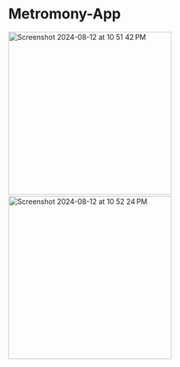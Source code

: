 # Metromony-App
<img width="326" alt="Screenshot 2024-08-12 at 10 51 42 PM" src="https://github.com/user-attachments/assets/7282f1b6-e52b-4b47-9cdd-324d1d3a0357">
&#160&#160&#160&#160&#160&#160&#160&#160
<img width="326" alt="Screenshot 2024-08-12 at 10 52 24 PM" src="https://github.com/user-attachments/assets/61c3a5e2-f4dd-4e7b-90fa-06bade80fac5">
